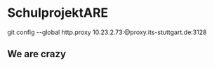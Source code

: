 # SchulprojektARE

git config --global http.proxy 10.23.2.73:@proxy.its-stuttgart.de:3128

## We are crazy